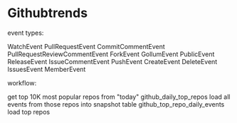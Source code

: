 # Githubtrends


event types:

WatchEvent PullRequestEvent CommitCommentEvent PullRequestReviewCommentEvent ForkEvent GollumEvent PublicEvent ReleaseEvent IssueCommentEvent PushEvent CreateEvent DeleteEvent IssuesEvent MemberEvent

workflow:

get top 10K most popular repos from "today"
github_daily_top_repos
load all events from those repos into snapshot table
github_top_repo_daily_events
load top repos

